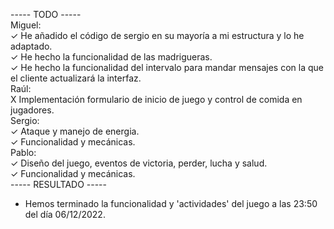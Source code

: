 
----- TODO -----
<br/>
Miguel:
  <br/>
  ✓ He añadido el código de sergio en su mayoría a mi estructura y lo he adaptado.
  <br/>
  ✓ He hecho la funcionalidad de las madrigueras.
  <br/>
  ✓ He hecho la funcionalidad del intervalo para mandar mensajes con la que el cliente actualizará la interfaz.
<br/>
Raúl:
  <br/>
  X Implementación formulario de inicio de juego y control de comida en jugadores.
<br/>
Sergio:
  <br/>
  ✓ Ataque y manejo de energia.
  <br/>
  ✓ Funcionalidad y mecánicas.
<br/>
Pablo:
  <br/>
  ✓ Diseño del juego, eventos de victoria, perder, lucha y salud.
  <br/>
  ✓ Funcionalidad y mecánicas.
<br/>
----- RESULTADO -----
<br/>
- Hemos terminado la funcionalidad y 'actividades' del juego a las 23:50 del día 06/12/2022.

